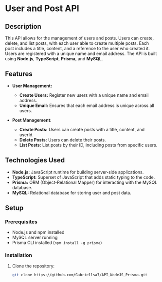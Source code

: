 # User and Post API

## Description

This API allows for the management of users and posts. Users can create, delete, and list posts, with each user able to create multiple posts. Each post includes a title, content, and a reference to the user who created it. Users are registered with a unique name and email address. The API is built using **Node.js**, **TypeScript**, **Prisma**, and **MySQL**.

## Features

- **User Management:**
  - **Create Users:** Register new users with a unique name and email address.
  - **Unique Email:** Ensures that each email address is unique across all users.

- **Post Management:**
  - **Create Posts:** Users can create posts with a title, content, and userId.
  - **Delete Posts:** Users can delete their posts.
  - **List Posts:** List posts by their ID, including posts from specific users.

## Technologies Used

- **Node.js:** JavaScript runtime for building server-side applications.
- **TypeScript:** Superset of JavaScript that adds static typing to the code.
- **Prisma:** ORM (Object-Relational Mapper) for interacting with the MySQL database.
- **MySQL:** Relational database for storing user and post data.

## Setup

### Prerequisites

- Node.js and npm installed
- MySQL server running
- Prisma CLI installed (`npm install -g prisma`)

### Installation

1. Clone the repository:
   ```bash
   git clone https://github.com/Gabriellsa7/API_NodeJS_Prisma.git
